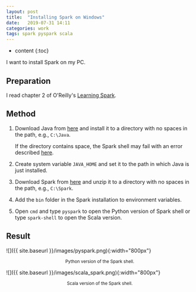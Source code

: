 ```yaml
---
layout: post
title:  "Installing Spark on Windows"
date:   2019-07-31 14:11
categories: work
tags: spark pyspark scala
---
```


* content
{:toc}

I want to install Spark on my PC.



## Preparation

I read chapter 2 of O'Reilly's [Learning Spark](https://www.oreilly.com/library/view/learning-spark/9781449359034/).

## Method

1. Download Java from [here](https://java.com/en/download/win10.jsp) and install it to a directory with no spaces in the path, e.g., `C:\Java`.

    If the directory contains space, the Spark shell may fail with an error described [here](https://stackoverflow.com/questions/44027151/why-does-spark-shell-fail-with-was-unexpected-at-this-time).
2. Create system variable `JAVA_HOME` and set it to the path in which Java is just installed.
3. Download Spark from [here](http://spark.apache.org/downloads.html) and unzip it to a directory with no spaces in the path, e.g., `C:\Spark`.
4. Add the `bin` folder in the Spark installation to environment variables.
5. Open `cmd` and type `pyspark` to open the Python version of Spark shell or type `spark-shell` to open the Scala version.

## Result

![]({{ site.baseurl }}/images/pyspark.png){:width="800px"}
<div align="center">
<sup>Python version of the Spark shell.</sup>
</div>

![]({{ site.baseurl }}/images/scala_spark.png){:width="800px"}
<div align="center">
<sup>Scala version of the Spark shell.</sup>
</div>